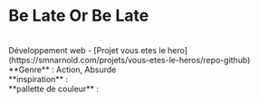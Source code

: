# Be Late Or Be Late
<br>
Développement web -
[Projet vous etes le hero](https://smnarnold.com/projets/vous-etes-le-heros/repo-github)
<br>
**Genre** : Action, Absurde
<br>
**inspiration** :
<br>
**pallette de couleur** :
